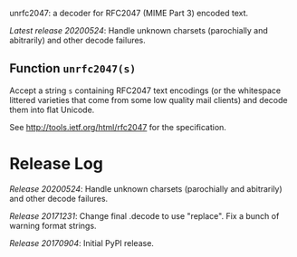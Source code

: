 unrfc2047: a decoder for RFC2047 (MIME Part 3) encoded text.

*Latest release 20200524*:
Handle unknown charsets (parochially and abitrarily) and other decode failures.

## Function `unrfc2047(s)`

Accept a string `s` containing RFC2047 text encodings (or the whitespace
littered varieties that come from some low quality mail clients) and
decode them into flat Unicode.

See http://tools.ietf.org/html/rfc2047 for the specification.

# Release Log



*Release 20200524*:
Handle unknown charsets (parochially and abitrarily) and other decode failures.

*Release 20171231*:
Change final .decode to use "replace". Fix a bunch of warning format strings.

*Release 20170904*:
Initial PyPI release.
